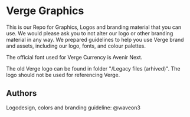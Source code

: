 # Verge Graphics

This is our Repo for Graphics, Logos and branding material that you can use. We would please ask you to not alter our logo or other branding material in any way. We prepared guidelines to help you use Verge brand and assets, including our logo, fonts, and colour palettes.

The official font used for Verge Currency is Avenir Next.

The old Verge logo can be found in folder "/Legacy files (arhived)". The logo should not be used for referencing Verge.

## Authors

Logodesign, colors and branding guideline: @waveon3 <br>

